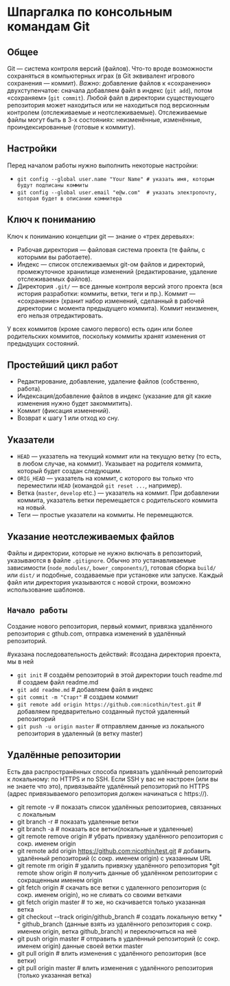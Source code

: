 # Шпаргалка по консольным командам Git

## Общее
Git — система контроля версий (файлов). Что-то вроде возможности сохраняться в компьютерных играх (в Git эквивалент игрового сохранения — коммит). 
*Важно*: добавление файлов к «сохранению» двухступенчатое: сначала добавляем файл в индекс (`git add`), потом «сохраняем» (`git commit`).
Любой файл в директории существующего репозитория может находиться или не находиться под версионным контролем (отслеживаемые и неотслеживаемые).
Отслеживаемые файлы могут быть в 3-х состояниях: неизменённые, изменённые, проиндексированные (готовые к коммиту).

## Настройки

Перед началом работы нужно выполнить некоторые настройки:

* `git config --global user.name "Your Name" # указать имя, которым будут подписаны коммиты` 
* `git config --global user.email "e@w.com"  # указать электропочту, которая будет в описании коммитера`

## Ключ к пониманию 
Ключ к пониманию концепции git — знание о «трех деревьях»:

* Рабочая директория — файловая система проекта (те файлы, с которыми вы работаете).
* Индекс — список отслеживаемых git-ом файлов и директорий, промежуточное хранилище изменений (редактирование, удаление отслеживаемых файлов).
* Директория `.git/` — все данные контроля версий этого проекта (вся история разработки: коммиты, ветки, теги и пр.).
Коммит — «сохранение» (хранит набор изменений, сделанный в рабочей директории с момента предыдущего коммита). Коммит неизменен, его нельзя отредактировать.

У всех коммитов (кроме самого первого) есть один или более родительских коммитов, поскольку коммиты хранят изменения от предыдущих состояний.

## Простейший цикл работ
* Редактирование, добавление, удаление файлов (собственно, работа).
* Индексация/добавление файлов в индекс (указание для git какие изменения нужно будет закоммитить).
* Коммит (фиксация изменений).
* Возврат к шагу 1 или отход ко сну.

## Указатели
* `HEAD` — указатель на текущий коммит или на текущую ветку (то есть, в любом случае, на коммит). Указывает на родителя коммита, который будет создан следующим.
* `ORIG_HEAD` — указатель на коммит, с которого вы только что переместили `HEAD` (командой `git reset ...`, например).
* Ветка (`master`, `develop` etc.) — указатель на коммит. При добавлении коммита, указатель ветки перемещается с родительского коммита на новый.
* Теги — простые указатели на коммиты. Не перемещаются.

## Указание неотслеживаемых файлов 

Файлы и директории, которые не нужно включать в репозиторий, указываются в файле `.gitignore`. Обычно это устанавливаемые зависимости (`node_modules/`, `bower_components/`), готовая сборка `build/` или `dist/` и подобные, создаваемые при установке или запуске. Каждый файл или директория указываются с новой строки, возможно использование шаблонов.


## `Начало работы`
Создание нового репозитория, первый коммит, привязка удалённого репозитория с gthub.com, отправка изменений в удалённый репозиторий.

#указана последовательность действий:
#создана директория проекта, мы в ней
* `git init`                      # создаём репозиторий в этой директории
touch readme.md               # создаем файл readme.md
* `git add readme.md`             # добавляем файл в индекс
* `git commit -m "Старт"`         # создаем коммит
* `git remote add origin https://github.com:nicothin/test.git` # добавляем предварительно созданный пустой удаленный репозиторий
* `git push -u origin master`     # отправляем данные из локального репозитория в удаленный (в ветку master)

## Удалённые репозитории
Есть два распространённых способа привязать удалённый репозиторий к локальному: по HTTPS и по SSH. Если SSH у вас не настроен (или вы не знаете что это), привязывайте удалённый репозиторий по HTTPS (адрес привязываемого репозитория должен начинаться с https://).

* git remote -v               # показать список удалённых репозиториев, связанных с локальным
* git branch -r              # показать удаленные ветки
* git branch -a              # показать все ветки(локальные и удаленные)       
* git remote remove origin   # убрать привязку удалённого репозитория с сокр. именем origin
* git remote add origin https://github.com:nicothin/test.git # добавить удалённый репозиторий (с сокр. именем origin) с указанным URL
* git remote rm origin       # удалить привязку удалённого репозитория
*git remote show origin     # получить данные об удалённом репозитории с сокращенным именем origin
* git fetch origin           # скачать все ветки с удаленного репозитория (с сокр. именем origin), но не сливать со своими ветками
* git fetch origin master    # то же, но скачивается только указанная ветка
* git checkout --track origin/github_branch # создать локальную ветку * * github_branch (данные взять из удалённого репозитория с сокр. именем origin, ветка github_branch) и переключиться на неё
* git push origin master     # отправить в удалённый репозиторий (с сокр. именем origin) данные своей ветки master
* git pull origin            # влить изменения с удалённого репозитория (все ветки)
* git pull origin master     # влить изменения с удалённого репозитория (только указанная ветка)

